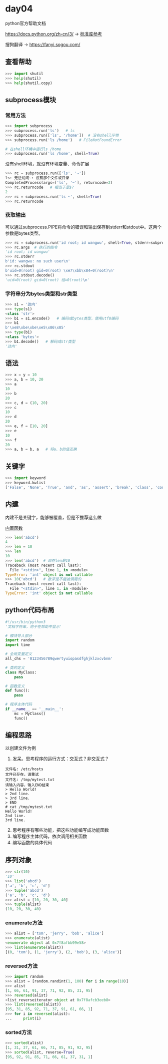 # day04

python官方帮助文档

https://docs.python.org/zh-cn/3/  -> [标准库参考](https://docs.python.org/zh-cn/3/library/index.html) 

搜狗翻译 -> https://fanyi.sogou.com/

## 查看帮助

```python
>>> import shutil
>>> help(shutil)
>>> help(shutil.copy)
```

## subprocess模块

### 常用方法

```python
>>> import subprocess
>>> subprocess.run('ls')   # ls
>>> subprocess.run(['ls', '/home'])  # 没有shell环境
>>> subprocess.run('ls /home')   # FileNotFoundError

# 在shell环境中运行ls /home
>>> subprocess.run('ls /home', shell=True)
```

没有shell环境，就没有环境变量、命令扩展

```python
>>> rc = subprocess.run(['ls', '~'])
ls: 无法访问~: 没有那个文件或目录
CompletedProcess(args=['ls', '~'], returncode=2)
>>> rc.returncode   # 相当于是$?
2
>>> rc = subprocess.run('ls ~', shell=True)
>>> rc.returncode
```

### 获取输出

可以通过subprocess.PIPE将命令的错误和输出保存到stderr和stdout中。这两个参数是bytes类型。

```python
>>> rc = subprocess.run('id root; id wangwu', shell=True, stderr=subprocess.PIPE, stdout=subprocess.PIPE)
>>> rc.args  # 执行的指令
'id root; id wangwu'
>>> rc.stderr
b'id: wangwu: no such user\n'
>>> rc.stdout
b'uid=0(root) gid=0(root) \xe7\xbb\x84=0(root)\n'
>>> rc.stdout.decode()
'uid=0(root) gid=0(root) 组=0(root)\n'
```

### 字符串分为bytes类型和str类型

```python
>>> s1 = '达内'
>>> type(s1)
<class 'str'>
>>> b1 = s1.encode()   # 编码成bytes类型，使用utf8编码
>>> b1
b'\xe8\xbe\xbe\xe5\x86\x85'
>>> type(b1)
<class 'bytes'>
>>> b1.decode()   # 解码成str类型
'达内'
```

## 语法

```python
>>> x = y = 10
>>> a, b = 10, 20
>>> a
10
>>> b
20
>>> c, d = (10, 20)
>>> c
10
>>> d
20
>>> e, f = [10, 20]
>>> e
10
>>> f
20
>>> a, b = b, a   # 将a、b的值互换
```

## 关键字

```python
>>> import keyword
>>> keyword.kwlist
['False', 'None', 'True', 'and', 'as', 'assert', 'break', 'class', 'continue', 'def', 'del', 'elif', 'else', 'except', 'finally', 'for', 'from', 'global', 'if', 'import', 'in', 'is', 'lambda', 'nonlocal', 'not', 'or', 'pass', 'raise', 'return', 'try', 'while', 'with', 'yield']
```

## 内建

内建不是关键字，能够被覆盖，但是不推荐这么做

[内置函数](https://docs.python.org/zh-cn/3/library/functions.html)

```python
>>> len('abcd')
4
>>> len = 10
>>> len
10
>>> len('abcd')  # 现在len是10
Traceback (most recent call last):
  File "<stdin>", line 1, in <module>
TypeError: 'int' object is not callable
>>> 10('abcd')   # 数字是不能被调用的
Traceback (most recent call last):
  File "<stdin>", line 1, in <module>
TypeError: 'int' object is not callable
```

## python代码布局

```python
#!/usr/bin/python3
'文档字符串，用于在帮助中显示'

# 模块导入部分
import random
import time

# 全局变量定义
all_chs = '0123456789qwertyuiopasdfghjklzxcvbnm'

# 类的定义
class MyClass:
    pass

# 函数定义
def func():
    pass

# 程序主体代码
if __name__ == '__main__':
    mc = MyClass()
    func()
```

## 编程思路

以创建文件为例

1. 发呆。思考程序的运行方式：交互式？非交互式？

```shell
文件名: /etc/hosts
文件已存在，请重试
文件名: /tmp/mytest.txt
请输入内容，输入END结束
> Hello World!
> 2nd line.
> 3rd line.
> END
# cat /tmp/mytest.txt
Hello World!
2nd line.
3rd line.
```

2. 思考程序有哪些功能，把这些功能编写成功能函数
3. 编写程序主体代码，依次调用相关函数
4. 编写函数的具体代码

## 序列对象

```python
>>> str(10)
'10'
>>> list('abcd')
['a', 'b', 'c', 'd']
>>> tuple('abcd')
('a', 'b', 'c', 'd')
>>> alist = [10, 20, 30, 40]
>>> tuple(alist)
(10, 20, 30, 40)
```

### enumerate方法

```python
>>> alist = ['tom', 'jerry', 'bob', 'alice']
>>> enumerate(alist)
<enumerate object at 0x7f8afbb99e58>
>>> list(enumerate(alist))
[(0, 'tom'), (1, 'jerry'), (2, 'bob'), (3, 'alice')]
```

### reversed方法

```python
>>> import random
>>> alist = [random.randint(1, 100) for i in range(10)]
>>> alist
[1, 66, 61, 91, 37, 71, 92, 85, 31, 95]
>>> reversed(alist)
<list_reverseiterator object at 0x7f8afcb3eeb8>
>>> list(reversed(alist))
[95, 31, 85, 92, 71, 37, 91, 61, 66, 1]
>>> for i in reversed(alist):
...     print(i)
```

### sorted方法

```python
>>> sorted(alist)
[1, 31, 37, 61, 66, 71, 85, 91, 92, 95]
>>> sorted(alist, reverse=True)
[95, 92, 91, 85, 71, 66, 61, 37, 31, 1]
```



## 

## 



